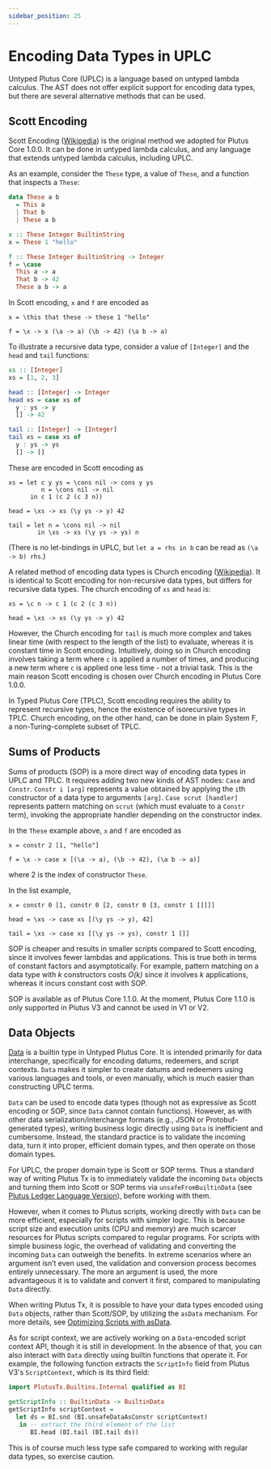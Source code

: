 ```yaml
---
sidebar_position: 25
---
```


# Encoding Data Types in UPLC

Untyped Plutus Core (UPLC) is a language based on untyped lambda calculus.
The AST does not offer explicit support for encoding data types, but there are several alternative methods that can be used.

## Scott Encoding

Scott Encoding ([Wikipedia](https://en.wikipedia.org/wiki/Mogensen%E2%80%93Scott_encoding)) is the original method we adopted for Plutus Core 1.0.0.
It can be done in untyped lambda calculus, and any language that extends untyped lambda calculus, including UPLC.

As an example, consider the `These` type, a value of `These`, and a function that inspects a `These`:

```haskell
data These a b
  = This a
  | That b
  | These a b

x :: These Integer BuiltinString
x = These 1 "hello"

f :: These Integer BuiltinString -> Integer
f = \case
  This a -> a
  That b -> 42
  These a b -> a
```

In Scott encoding, `x` and `f` are encoded as

```
x = \this that these -> these 1 "hello"

f = \x -> x (\a -> a) (\b -> 42) (\a b -> a)
```

To illustrate a recursive data type, consider a value of `[Integer]` and the `head` and `tail` functions:


```haskell
xs :: [Integer]
xs = [1, 2, 3]

head :: [Integer] -> Integer
head xs = case xs of
  y : ys -> y
  [] -> 42

tail :: [Integer] -> [Integer]
tail xs = case xs of
  y : ys -> ys
  [] -> []
```

These are encoded in Scott encoding as

```
xs = let c y ys = \cons nil -> cons y ys
         n = \cons nil -> nil
      in c 1 (c 2 (c 3 n))

head = \xs -> xs (\y ys -> y) 42

tail = let n = \cons nil -> nil
        in \xs -> xs (\y ys -> ys) n
```

(There is no let-bindings in UPLC, but `let a = rhs in b` can be read as `(\a -> b) rhs`.)

A related method of encoding data types is Church encoding ([Wikipedia](https://en.wikipedia.org/wiki/Church_encoding)).
It is identical to Scott encoding for non-recursive data types, but differs for recursive data types.
The church encoding of `xs` and `head` is:

```
xs = \c n -> c 1 (c 2 (c 3 n))

head = \xs -> xs (\y ys -> y) 42
```

However, the Church encoding for `tail` is much more complex and takes linear time (with respect to the length of the list) to evaluate, whereas it is constant time in Scott encoding.
Intuitively, doing so in Church encoding involves taking a term where `c` is applied a number of times, and producing a new term where `c` is applied one less time - not a trivial task.
This is the main reason Scott encoding is chosen over Church encoding in Plutus Core 1.0.0.

In Typed Plutus Core (TPLC), Scott encoding requires the ability to represent recursive types, hence the existence of isorecursive types in TPLC.
Church encoding, on the other hand, can be done in plain System F, a non-Turing-complete subset of TPLC.

## Sums of Products

Sums of products (SOP) is a more direct way of encoding data types in UPLC and TPLC.
It requires adding two new kinds of AST nodes: `Case` and `Constr`.
`Constr i [arg]` represents a value obtained by applying the `i`th constructor of a data type to arguments `[arg]`.
`Case scrut [handler]` represents pattern matching on `scrut` (which must evaluate to a `Constr` term), invoking the appropriate handler depending on the constructor index.

In the `These` example above, `x` and `f` are encoded as


```
x = constr 2 [1, "hello"]

f = \x -> case x [(\a -> a), (\b -> 42), (\a b -> a)]
```

where 2 is the index of constructor `These`.

In the list example,

```
x = constr 0 [1, constr 0 [2, constr 0 [3, constr 1 []]]]

head = \xs -> case xs [(\y ys -> y), 42]

tail = \xs -> case xs [(\y ys -> ys), constr 1 []]
```

SOP is cheaper and results in smaller scripts compared to Scott encoding, since it involves fewer lambdas and applications.
This is true both in terms of constant factors and asymptotically.
For example, pattern matching on a data type with _k_ constructors costs _O(k)_ since it involves _k_ applications, whereas it incurs constant cost with SOP.

SOP is available as of Plutus Core 1.1.0.
At the moment, Plutus Core 1.1.0 is only supported in Plutus V3 and cannot be used in V1 or V2.

## Data Objects

[Data](https://plutus.cardano.intersectmbo.org/haddock/latest/plutus-core/PlutusCore-Data.html#t:Data) is a builtin type in Untyped Plutus Core.
It is intended primarily for data interchange, specifically for encoding datums, redeemers, and script contexts.
`Data` makes it simpler to create datums and redeemers using various languages and tools, or even manually, which is much easier than constructing UPLC terms.

`Data` can be used to encode data types (though not as expressive as Scott encoding or SOP, since `Data` cannot contain functions).
However, as with other data serialization/interchange formats (e.g., JSON or Protobuf-generated types), writing business logic directly using `Data` is inefficient and cumbersome.
Instead, the standard practice is to validate the incoming data, turn it into proper, efficient domain types, and then operate on those domain types.

For UPLC, the proper domain type is Scott or SOP terms.
Thus a standard way of writing Plutus Tx is to immediately validate the incoming `Data` objects and turning them into Scott or SOP terms via `unsafeFromBuiltinData` (see [Plutus Ledger Language Version](../working-with-scripts/ledger-language-version.md)), before working with them.

However, when it comes to Plutus scripts, working directly with `Data` can be more efficient, especially for scripts with simpler logic.
This is because script size and execution units (CPU and memory) are much scarcer resources for Plutus scripts compared to regular programs.
For scripts with simple business logic, the overhead of validating and converting the incoming `Data` can outweigh the benefits.
In extreme scenarios where an argument isn’t even used, the validation and conversion process becomes entirely unnecessary.
The more an argument is used, the more advantageous it is to validate and convert it first, compared to manipulating `Data` directly.

When writing Plutus Tx, it is possible to have your data types encoded using `Data` objects, rather than Scott/SOP, by utilizing the `asData` mechanism.
For more details, see [Optimizing Scripts with asData](./optimizing-scripts-with-asData.md).

As for script context, we are actively working on a `Data`-encoded script context API, though it is still in development. In the absence of that, you can also interact with `Data` directly using builtin functions that operate it.
For example, the following function extracts the `ScriptInfo` field from Plutus V3's `ScriptContext`, which is its third field:


```haskell
import PlutusTx.Builtins.Internal qualified as BI

getScriptInfo :: BuiltinData -> BuiltinData
getScriptInfo scriptContext =
  let ds = BI.snd (BI.unsafeDataAsConstr scriptContext)
   in -- extract the third element of the list
      BI.head (BI.tail (BI.tail ds))
```

This is of course much less type safe compared to working with regular data types, so exercise caution.

